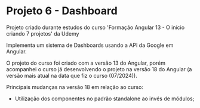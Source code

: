 # Projeto 6 - Dashboard

Projeto criado durante estudos do curso 'Formação Angular 13 - O início criando 7 projetos' da Udemy

Implementa um sistema de Dashboards usando a API da Google em Angular.

O projeto do curso foi criado com a versão 13 do Angular, porém acompanhei o curso já desenvolvendo o projeto na versão 18 do Angular (a versão mais atual na data que fiz o curso (07/2024)).

Principais mudanças na versão 18 em relação ao curso:

- Utilização dos componentes no padrão standalone ao invés de módulos;